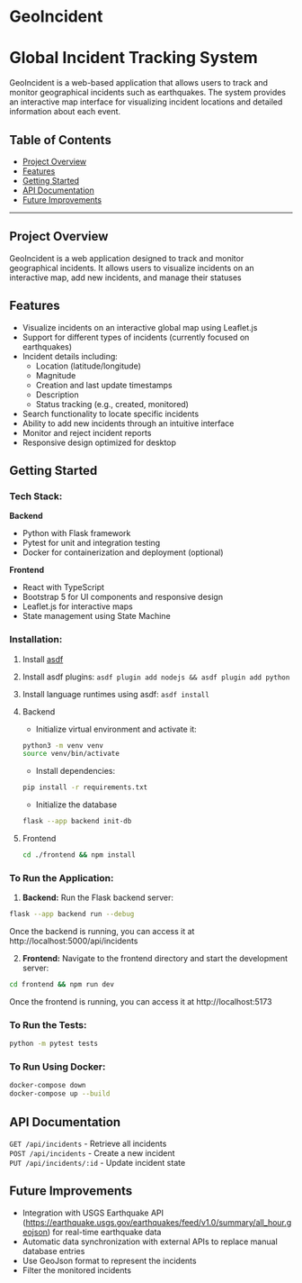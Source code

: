 # GeoIncident
# Global Incident Tracking System

GeoIncident is a web-based application that allows users to track and monitor geographical incidents such as earthquakes. The system provides an interactive map interface for visualizing incident locations and detailed information about each event.

## Table of Contents
- [Project Overview](#project-overview)
- [Features](#features)
- [Getting Started](#getting-started)
- [API Documentation](#api-documentation)
- [Future Improvements](#future-improvements)


---

## Project Overview
GeoIncident is a web application designed to track and monitor geographical incidents. It allows users to visualize incidents on an interactive map, add new incidents, and manage their statuses

## Features
- Visualize incidents on an interactive global map using Leaflet.js
- Support for different types of incidents (currently focused on earthquakes)
- Incident details including:
    - Location (latitude/longitude)
    - Magnitude
    - Creation and last update timestamps
    - Description
    - Status tracking (e.g., created, monitored)
- Search functionality to locate specific incidents
- Ability to add new incidents through an intuitive interface
- Monitor and reject incident reports
- Responsive design optimized for desktop

## Getting Started

### Tech Stack:
**Backend**
- Python with Flask framework
- Pytest for unit and integration testing
- Docker for containerization and deployment (optional)
 
**Frontend**
- React with TypeScript
- Bootstrap 5 for UI components and responsive design
- Leaflet.js for interactive maps
- State management using State Machine
 
  
 
 ### Installation:
1. Install [asdf](https://asdf-vm.com/guide/getting-started.html)

2. Install asdf plugins:
    ```asdf plugin add nodejs && asdf plugin add python```
3. Install language runtimes using asdf: ```asdf install```

4. Backend
    - Initialize virtual environment and activate it:
    ```bash
    python3 -m venv venv
    source venv/bin/activate
    ```
    - Install dependencies:
    ```bash
    pip install -r requirements.txt
    ```
    - Initialize the database
    ```bash
    flask --app backend init-db
    ```
5. Frontend
    ```bash
    cd ./frontend && npm install
    ```
 ### To Run the Application:
1. **Backend:** Run the Flask backend server:
```bash
flask --app backend run --debug
```
Once the backend is running, you can access it at http://localhost:5000/api/incidents
<br>

2. **Frontend:** Navigate to the frontend directory and start the development server:
```bash
cd frontend && npm run dev
```
Once the frontend is running, you can access it at http://localhost:5173

 ### To Run the Tests:
```bash
python -m pytest tests
```
 ### To Run Using Docker:
```bash
docker-compose down
docker-compose up --build
```

## API Documentation
```GET /api/incidents``` - Retrieve all incidents <br>
```POST /api/incidents``` - Create a new incident <br>
```PUT /api/incidents/:id``` - Update incident state <br>


## Future Improvements
- Integration with USGS Earthquake API (https://earthquake.usgs.gov/earthquakes/feed/v1.0/summary/all_hour.geojson) for real-time earthquake data
- Automatic data synchronization with external APIs to replace manual database entries
- Use GeoJson format to represent the incidents
- Filter the monitored incidents
